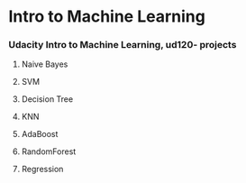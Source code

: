 # Intro to Machine Learning
### Udacity Intro to Machine Learning, ud120- projects
1. Naive Bayes
2. SVM
3. Decision Tree
4. KNN
5. AdaBoost
6. RandomForest

7. Regression
